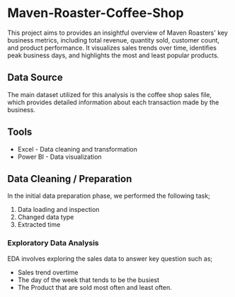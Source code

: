 # Maven-Roaster-Coffee-Shop
This project aims to provides an insightful overview of Maven Roasters' key business metrics, including total revenue, quantity sold, customer count, and product performance. It visualizes sales trends over time, identifies peak business days, and highlights the most and least popular products. 

## Data Source
The main dataset utilized for this analysis is the coffee shop sales file, which provides detailed information about each transaction made by the business.

## Tools
- Excel - Data cleaning and transformation 
- Power BI - Data visualization

## Data Cleaning / Preparation

In the initial data preparation phase, we performed the following task;
1. Data loading and inspection
2. Changed data type
3. Extracted time

### Exploratory Data Analysis

EDA involves exploring the sales data to answer key question such as;

- Sales trend overtime
- The day of the week that tends to be the busiest
- The Product that are sold most often and least often.
